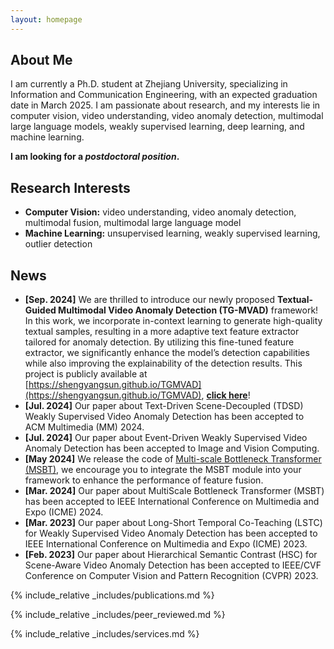 ```yaml
---
layout: homepage
---
```


## About Me

I am currently a Ph.D. student at Zhejiang University, specializing in Information and Communication Engineering, with an expected graduation date in March 2025. I am passionate about research, and my interests lie in computer vision, video understanding, video anomaly detection, multimodal large language models, weakly supervised learning, deep learning, and machine learning.

**I am looking for a _postdoctoral position_.**

## Research Interests

- **Computer Vision:** video understanding, video anomaly detection, multimodal fusion, multimodal large language model
- **Machine Learning:** unsupervised learning, weakly supervised learning, outlier detection

## News

- **[Sep. 2024]** We are thrilled to introduce our newly proposed **Textual-Guided Multimodal Video Anomaly Detection (TG-MVAD)** framework! In this work, we incorporate in-context learning to generate high-quality textual samples, resulting in a more adaptive text feature extractor tailored for anomaly detection. By utilizing this fine-tuned feature extractor, we significantly enhance the model’s detection capabilities while also improving the explainability of the detection results. This project is publicly available at [https://shengyangsun.github.io/TGMVAD](https://shengyangsun.github.io/TGMVAD), **[click here](https://shengyangsun.github.io/TGMVAD)**!
- **[Jul. 2024]** Our paper about Text-Driven Scene-Decoupled (TDSD) Weakly Supervised Video Anomaly Detection has been accepted to ACM Multimedia (MM) 2024. 
- **[Jul. 2024]** Our paper about Event-Driven Weakly Supervised Video Anomaly Detection has been accepted to Image and Vision Computing.
- **[May 2024]** We release the code of [Multi-scale Bottleneck Transformer (MSBT)](https://github.com/shengyangsun/MSBT), we encourage you to integrate the MSBT module into your framework to enhance the performance of feature fusion.
- **[Mar. 2024]** Our paper about MultiScale Bottleneck Transformer (MSBT) has been accepted to IEEE International Conference on Multimedia and Expo (ICME) 2024.
- **[Mar. 2023]** Our paper about Long-Short Temporal Co-Teaching (LSTC) for Weakly Supervised Video Anomaly Detection has been accepted to IEEE International Conference on Multimedia and Expo (ICME) 2023.
- **[Feb. 2023]** Our paper about Hierarchical Semantic Contrast (HSC) for Scene-Aware Video Anomaly Detection has been accepted to IEEE/CVF Conference on Computer Vision and Pattern Recognition (CVPR) 2023.
  

{% include_relative _includes/publications.md %}

{% include_relative _includes/peer_reviewed.md %}

{% include_relative _includes/services.md %}
